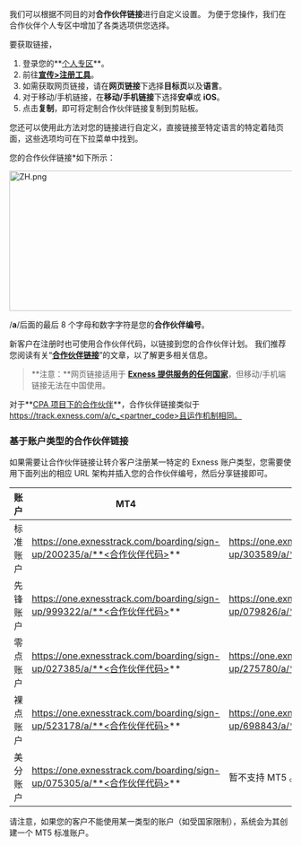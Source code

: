 
我们可以根据不同目的对**合作伙伴链接**进行自定义设置。 为便于您操作，我们在合作伙伴个人专区中增加了各类选项供您选择。

要获取链接，

1. 登录您的**[个人专区](https://www.exnessaffiliates.com/intl/zh/)**。
2. 前往[**宣传>注册工具**](https://my.exnessaffiliates.com/login/?origin=%2Fpromo%2Flinks%2Fforex)。
3. 如需获取网页链接，请在**网页链接**下选择**目标页**以及**语言**。
4. 对于移动/手机链接，在**移动/手机链接**下选择**安卓**或 **iOS**。
5. 点击**复制**，即可将定制合作伙伴链接复制到剪贴板。

您还可以使用此方法对您的链接进行自定义，直接链接至特定语言的特定着陆页面，这些选项均可在下拉菜单中找到。

您的合作伙伴链接*如下所示：

<img alt="ZH.png" src="https://get.exnessaffiliates.help/hc/article_attachments/6726595940242/ZH.png" height="250" width="646" />

/**a**/后面的最后 8 个字母和数字字符是您的**合作伙伴编号**。

新客户在注册时也可使用合作伙伴代码，以链接到您的合作伙伴计划。 我们推荐您阅读有关“**[合作伙伴链接](https://get.exnessaffiliates.help/hc/zh-cn/articles/360016804679-All-About-Partner-Links)**”的文章，以了解更多相关信息。

> **注意：**网页链接适用于 **[Exness 提供服务的任何国家](https://get.exnessaffiliates.help/hc/zh-cn/articles/360015234699-Are-there-any-countries-Exness-does-not-accept-partners-from-)**，但移动/手机端链接无法在中国使用。

对于**[CPA 项目下的合作伙伴](https://get.exnessaffiliates.help/hc/zh-cn/articles/360011039839)**，合作伙伴链接类似于 https://track.exness.com/a/c_<partner_code>且运作机制相同。

### **基于账户类型的合作伙伴链接** ###

如果需要让合作伙伴链接让转介客户注册某一特定的 Exness 账户类型，您需要使用下面列出的相应 URL 架构并插入您的合作伙伴编号，然后分享链接即可。

| **账户**|                              **MT4**                             |                              **MT5**                             |
|-------|------------------------------------------------------------------|------------------------------------------------------------------|
| 标准账户  |https://one.exnesstrack.com/boarding/sign-up/200235/a/**<合作伙伴代码>**|https://one.exnesstrack.com/boarding/sign-up/303589/a/**<合作伙伴代码>**|
| 先锋账户  |https://one.exnesstrack.com/boarding/sign-up/999322/a/**<合作伙伴代码>**|https://one.exnesstrack.com/boarding/sign-up/079826/a/**<合作伙伴代码>**|
| 零点账户  |https://one.exnesstrack.com/boarding/sign-up/027385/a/**<合作伙伴代码>**|https://one.exnesstrack.com/boarding/sign-up/275780/a/**<合作伙伴代码>**|
| 裸点账户  |https://one.exnesstrack.com/boarding/sign-up/523178/a/**<合作伙伴代码>**|https://one.exnesstrack.com/boarding/sign-up/698843/a/**<合作伙伴代码>**|
| 美分账户  |https://one.exnesstrack.com/boarding/sign-up/075305/a/**<合作伙伴代码>**|                            暂不支持 MT5 。                            |

请注意，如果您的客户不能使用某一类型的账户（如受国家限制），系统会为其创建一个 MT5 标准账户。